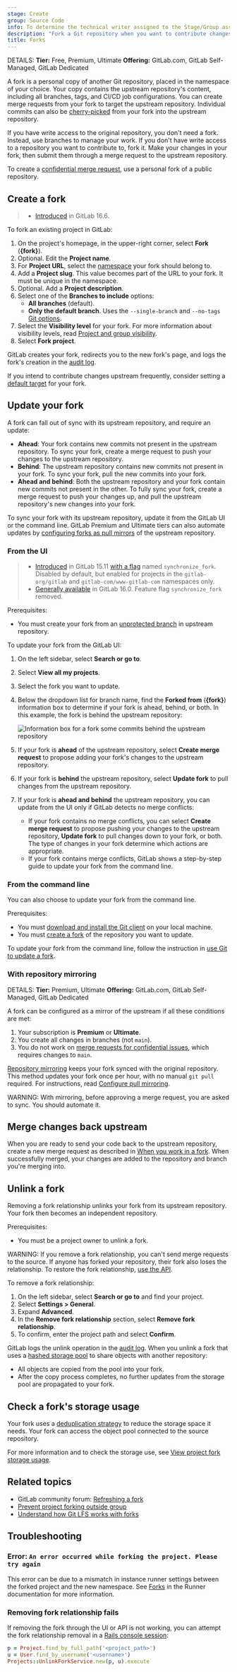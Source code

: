 ```yaml
---
stage: Create
group: Source Code
info: To determine the technical writer assigned to the Stage/Group associated with this page, see https://handbook.gitlab.com/handbook/product/ux/technical-writing/#assignments
description: "Fork a Git repository when you want to contribute changes back to an upstream repository you don't have permission to contribute to directly."
title: Forks
---
```


DETAILS:
**Tier:** Free, Premium, Ultimate
**Offering:** GitLab.com, GitLab Self-Managed, GitLab Dedicated

A fork is a personal copy of another Git repository, placed in the namespace of your choice.
Your copy contains the upstream repository's content, including all branches, tags,
and CI/CD job configurations.
You can create merge requests from your fork to target the upstream repository.
Individual commits can also be [cherry-picked](../merge_requests/cherry_pick_changes.md) from
your fork into the upstream repository.

If you have write access to the original repository, you don't need a fork.
Instead, use branches to manage your work.
If you don't have write access to a repository you want to contribute to, fork it.
Make your changes in your fork, then submit them through a merge request to the upstream repository.

To create a [confidential merge request](../merge_requests/confidential.md),
use a personal fork of a public repository.

## Create a fork

> - [Introduced](https://gitlab.com/gitlab-org/gitlab/-/issues/24894) in GitLab 16.6.

To fork an existing project in GitLab:

1. On the project's homepage, in the upper-right corner, select **Fork** (**{fork}**).
1. Optional. Edit the **Project name**.
1. For **Project URL**, select the [namespace](../../namespace/_index.md)
   your fork should belong to.
1. Add a **Project slug**. This value becomes part of the URL to your fork.
   It must be unique in the namespace.
1. Optional. Add a **Project description**.
1. Select one of the **Branches to include** options:
   - **All branches** (default).
   - **Only the default branch**. Uses the `--single-branch` and `--no-tags`
     [Git options](https://git-scm.com/docs/git-clone).
1. Select the **Visibility level** for your fork. For more information about
   visibility levels, read [Project and group visibility](../../public_access.md).
1. Select **Fork project**.

GitLab creates your fork, redirects you to the new fork's page, and logs the fork's
creation in the [audit log](../../compliance/audit_event_types.md).

If you intend to contribute changes upstream frequently, consider setting a
[default target](../merge_requests/creating_merge_requests.md#set-the-default-target-project) for your fork.

## Update your fork

A fork can fall out of sync with its upstream repository, and require an update:

- **Ahead**: Your fork contains new commits not present in the upstream repository.
  To sync your fork, create a merge request to push your changes to the upstream repository.
- **Behind**: The upstream repository contains new commits not present in your fork.
  To sync your fork, pull the new commits into your fork.
- **Ahead and behind**: Both the upstream repository and your fork contain new commits
  not present in the other. To fully sync your fork, create a merge request to push
  your changes up, and pull the upstream repository's new changes into your fork.

To sync your fork with its upstream repository, update it from the GitLab UI
or the command line. GitLab Premium and Ultimate tiers can also automate updates by
[configuring forks as pull mirrors](#with-repository-mirroring) of the upstream repository.

### From the UI

> - [Introduced](https://gitlab.com/gitlab-org/gitlab/-/issues/330243) in GitLab 15.11 [with a flag](../../../administration/feature_flags.md) named `synchronize_fork`. Disabled by default, but enabled for projects in the `gitlab-org/gitlab` and `gitlab-com/www-gitlab-com` namespaces only.
> - [Generally available](https://gitlab.com/gitlab-org/gitlab/-/issues/330243) in GitLab 16.0. Feature flag `synchronize_fork` removed.

Prerequisites:

- You must create your fork from an [unprotected branch](branches/protected.md) in upstream repository.

To update your fork from the GitLab UI:

1. On the left sidebar, select **Search or go to**.
1. Select **View all my projects**.
1. Select the fork you want to update.
1. Below the dropdown list for branch name, find the **Forked from** (**{fork}**)
   information box to determine if your fork is ahead, behind, or both. In this example,
   the fork is behind the upstream repository:

   ![Information box for a fork some commits behind the upstream repository](img/update-fork_v16_6.png)

1. If your fork is **ahead** of the upstream repository, select
   **Create merge request** to propose adding your fork's changes to the upstream repository.
1. If your fork is **behind** the upstream repository, select **Update fork**
   to pull changes from the upstream repository.
1. If your fork is **ahead and behind** the upstream repository, you can update from the UI
   only if GitLab detects no merge conflicts:
   - If your fork contains no merge conflicts, you can select **Create merge request**
     to propose pushing your changes to the upstream repository, **Update fork**
     to pull changes down to your fork, or both. The type of changes in your fork
     determine which actions are appropriate.
   - If your fork contains merge conflicts, GitLab shows a step-by-step guide to update your fork from the command line.

### From the command line

You can also choose to update your fork from the command line.

Prerequisites:

- You must [download and install the Git client](../../../topics/git/how_to_install_git/_index.md) on your local machine.
- You must [create a fork](#create-a-fork) of the repository you want to update.

To update your fork from the command line, follow the instruction in
[use Git to update a fork](../../../topics/git/forks.md).

### With repository mirroring

DETAILS:
**Tier:** Premium, Ultimate
**Offering:** GitLab.com, GitLab Self-Managed, GitLab Dedicated

A fork can be configured as a mirror of the upstream if all these conditions are met:

1. Your subscription is **Premium** or **Ultimate**.
1. You create all changes in branches (not `main`).
1. You do not work on [merge requests for confidential issues](../merge_requests/confidential.md),
   which requires changes to `main`.

[Repository mirroring](mirror/_index.md) keeps your fork synced with the original repository.
This method updates your fork once per hour, with no manual `git pull` required.
For instructions, read [Configure pull mirroring](mirror/pull.md#configure-pull-mirroring).

WARNING:
With mirroring, before approving a merge request, you are asked to sync. You should automate it.

## Merge changes back upstream

When you are ready to send your code back to the upstream repository, create a new merge request as
described in [When you work in a fork](../merge_requests/creating_merge_requests.md#when-you-work-in-a-fork).
When successfully merged, your changes are added to the repository and branch you're merging into.

## Unlink a fork

Removing a fork relationship unlinks your fork from its upstream repository.
Your fork then becomes an independent repository.

Prerequisites:

- You must be a project owner to unlink a fork.

WARNING:
If you remove a fork relationship, you can't send merge requests to the source.
If anyone has forked your repository, their fork also loses the relationship.
To restore the fork relationship, [use the API](../../../api/project_forks.md#create-a-fork-relationship-between-projects).

To remove a fork relationship:

1. On the left sidebar, select **Search or go to** and find your project.
1. Select **Settings > General**.
1. Expand **Advanced**.
1. In the **Remove fork relationship** section, select **Remove fork relationship**.
1. To confirm, enter the project path and select **Confirm**.

GitLab logs the unlink operation in the [audit log](../../compliance/audit_event_types.md).
When you unlink a fork that uses a [hashed storage pool](../../../administration/repository_storage_paths.md#hashed-object-pools)
to share objects with another repository:

- All objects are copied from the pool into your fork.
- After the copy process completes, no further updates from the storage pool are propagated to your fork.

## Check a fork's storage usage

Your fork uses a [deduplication strategy](../../../development/git_object_deduplication.md)
to reduce the storage space it needs. Your fork can access the object pool connected to the source repository.

For more information and to check the storage use, see [View project fork storage usage](../../storage_usage_quotas.md#view-project-fork-storage-usage).

## Related topics

- GitLab community forum: [Refreshing a fork](https://forum.gitlab.com/t/refreshing-a-fork/32469)
- [Prevent project forking outside group](../../group/access_and_permissions.md#prevent-project-forking-outside-group)
- [Understand how Git LFS works with forks](../../../topics/git/lfs/_index.md#understand-how-git-lfs-works-with-forks)

## Troubleshooting

### Error: `An error occurred while forking the project. Please try again`

This error can be due to a mismatch in instance runner settings between the forked project
and the new namespace. See [Forks](../../../ci/runners/configure_runners.md#using-instance-runners-in-forked-projects)
in the Runner documentation for more information.

### Removing fork relationship fails

If removing the fork through the UI or API is not working, you can attempt the
fork relationship removal in a
[Rails console session](../../../administration/operations/rails_console.md#starting-a-rails-console-session):

```ruby
p = Project.find_by_full_path('<project_path>')
u = User.find_by_username('<username>')
Projects::UnlinkForkService.new(p, u).execute
```
